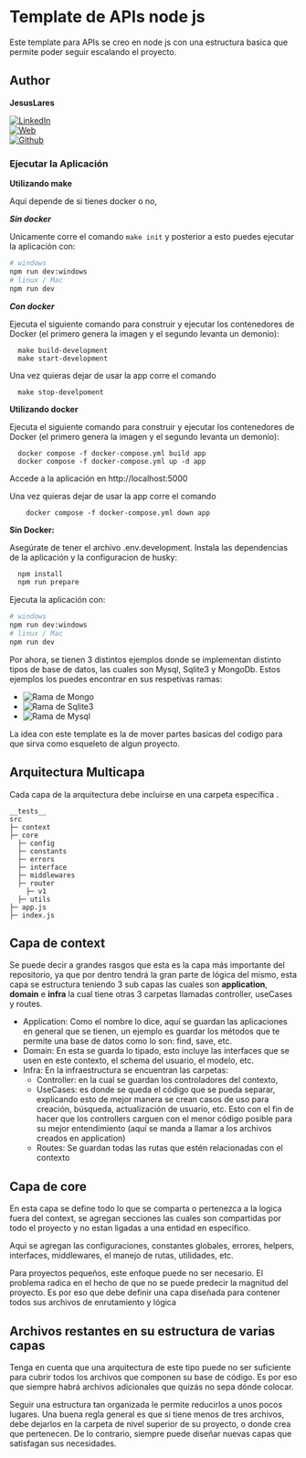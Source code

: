 # Template de APIs node js

Este template para APIs se creo en node js con una estructura basica que permite poder seguir escalando el proyecto.

## Author

**JesusLares**

[![LinkedIn](https://img.shields.io/badge/LinkedIn-jesusLares-0077B5?style=for-the-badge&logo=linkedin&logoColor=white&labelColor=101010)](https://www.linkedin.com/in/jesusLares)
<br />
[![Web](https://img.shields.io/badge/jesuslares.com-5865F2?style=for-the-badge&logo=dev.to&logoColor=white&labelColor=101010)](https://jesuslares.com)
<br />
[![Github](https://img.shields.io/badge/jesuslares-238636?style=for-the-badge&logo=github&logoColor=white&labelColor=101010)](https://github.com/JesusLares)
<br />

### Ejecutar la Aplicación

**Utilizando make**

Aqui depende de si tienes docker o no,

**_Sin docker_**

Unicamente corre el comando `make init` y posterior a esto puedes ejecutar la aplicación con:

```bash
# windows
npm run dev:windows
# linux / Mac
npm run dev
```

**_Con docker_**

Ejecuta el siguiente comando para construir y ejecutar los contenedores de Docker (el primero genera la imagen y el segundo levanta un demonio):

```
  make build-development
  make start-development
```

Una vez quieras dejar de usar la app corre el comando

```
  make stop-develpoment
```

**Utilizando docker**

Ejecuta el siguiente comando para construir y ejecutar los contenedores de Docker (el primero genera la imagen y el segundo levanta un demonio):

```
  docker compose -f docker-compose.yml build app
  docker compose -f docker-compose.yml up -d app
```

Accede a la aplicación en http://localhost:5000

Una vez quieras dejar de usar la app corre el comando

```
	docker compose -f docker-compose.yml down app
```

**Sin Docker:**

Asegúrate de tener el archivo .env.development.
Instala las dependencias de la aplicación y la configuracion de husky:

```bash
  npm install
  npm run prepare
```

Ejecuta la aplicación con:

```bash
# windows
npm run dev:windows
# linux / Mac
npm run dev
```

Por ahora, se tienen 3 distintos ejemplos donde se implementan distinto tipos de base de datos, las cuales son Mysql, Sqlite3 y MongoDb. Estos ejemplos los puedes encontrar en sus respetivas ramas:

- ![Rama de Mongo](https://github.com/Jesus-Lares/Template-Apis-node/tree/mongoDb)
- ![Rama de Sqlite3 ](https://github.com/Jesus-Lares/Template-Apis-node/tree/sqlite3Db)
- ![Rama de Mysql ](https://github.com/Jesus-Lares/Template-Apis-node/tree/mysqlDB)

La idea con este template es la de mover partes basicas del codigo para que sirva como esqueleto de algun proyecto.

## Arquitectura Multicapa

Cada capa de la arquitectura debe incluirse en una carpeta específica .

```
__tests__
src
├─ context
├─ core
  ├─ config
  ├─ constants
  ├─ errors
  ├─ interface
  ├─ middlewares
  ├─ router
    ├─ v1
  ├─ utils
├─ app.js
├─ index.js
```

## Capa de context

Se puede decir a grandes rasgos que esta es la capa más importante del repositorio, ya que por dentro tendrá la gran parte de lógica del mismo, esta capa se estructura teniendo 3 sub capas las cuales son **application**, **domain** e **infra** la cual tiene otras 3 carpetas llamadas controller, useCases y routes.

- Application: Como el nombre lo dice, aquí se guardan las aplicaciones en general que se tienen, un ejemplo es guardar los métodos que te permite una base de datos como lo son: find, save, etc.
- Domain: En esta se guarda lo tipado, esto incluye las interfaces que se usen en este contexto, el schema del usuario, el modelo, etc.
- Infra: En la infraestructura se encuentran las carpetas:
  - Controller: en la cual se guardan los controladores del contexto,
  - UseCases: es donde se queda el código que se pueda separar, explicando esto de mejor manera se crean casos de uso para creación, búsqueda, actualización de usuario, etc. Esto con el fin de hacer que los controllers carguen con el menor código posible para su mejor entendimiento (aquí se manda a llamar a los archivos creados en application)
  - Routes: Se guardan todas las rutas que estén relacionadas con el contexto

## Capa de core

En esta capa se define todo lo que se comparta o pertenezca a la logica fuera del context, se agregan secciones las cuales son compartidas por todo el proyecto y no estan ligadas a una entidad en especifico.

Aqui se agregan las configuraciones, constantes globales, errores, helpers, interfaces, middlewares, el manejo de rutas, utilidades, etc.

Para proyectos pequeños, este enfoque puede no ser necesario. El problema radica en el hecho de que no se puede predecir la magnitud del proyecto. Es por eso que debe definir una capa diseñada para contener todos sus archivos de enrutamiento y lógica

## Archivos restantes en su estructura de varias capas

Tenga en cuenta que una arquitectura de este tipo puede no ser suficiente para cubrir todos los archivos que componen su base de código. Es por eso que siempre habrá archivos adicionales que quizás no sepa dónde colocar.

Seguir una estructura tan organizada le permite reducirlos a unos pocos lugares. Una buena regla general es que si tiene menos de tres archivos, debe dejarlos en la carpeta de nivel superior de su proyecto, o donde crea que pertenecen. De lo contrario, siempre puede diseñar nuevas capas que satisfagan sus necesidades.
